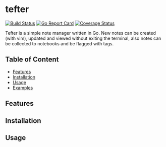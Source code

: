 # tefter
[![Build Status](https://travis-ci.org/nicolasmanic/tefter.svg?branch=master)](https://travis-ci.org/nicolasmanic/tefter)
[![Go Report Card](https://goreportcard.com/badge/github.com/nicolasmanic/tefter)](https://goreportcard.com/report/github.com/nicolasmanic/tefter)
[![Coverage Status](https://coveralls.io/repos/github/nicolasmanic/tefter/badge.svg?branch=master)](https://coveralls.io/github/nicolasmanic/tefter?branch=master)

Tefter is a simple note manager written in Go. New notes can be created (with vim), updated and viewed without exiting the terminal,
also notes can be collected to notebooks and be flagged with tags.

## Table of Content
- [Features](#features)
- [Installation](#installation)
- [Usage](#usage)
- [Examples](#examples)

## Features

## Installation

## Usage

